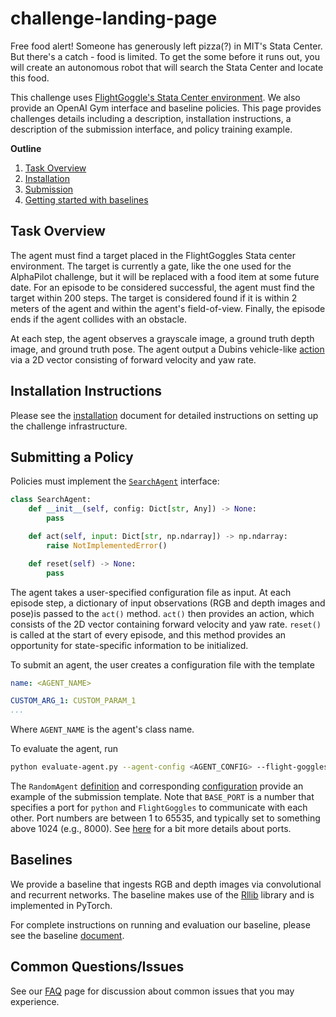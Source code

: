 # challenge-landing-page

Free food alert! Someone has generously left pizza(?) in MIT's Stata Center. But there's a catch - food is limited. 
To get the some before it runs out, you will create an autonomous robot that will search the Stata Center and locate this food.

This challenge uses [FlightGoggle's Stata Center environment](https://flightgoggles.mit.edu/virtual-environments/stata-center).
We also provide an OpenAI Gym interface and baseline policies.
This page provides challenges details including a description, installation instructions, a description of the submission interface, and policy training example. 

__Outline__
1. [Task Overview](#Task-Overview)
1. [Installation](#Installation-Instructions)
2. [Submission](#Submitting-a-policy)
2. [Getting started with baselines](#Baselines)

## Task Overview

The agent must find a target placed in the FlightGoggles Stata center environment. 
The target is currently a gate, like the one used for the AlphaPilot challenge, but it will be replaced with a food item at some future date.
For an episode to be considered successful, the agent must find the target within 200 steps.
The target is considered found if it is within 2 meters of the agent and within the agent's field-of-view. 
Finally, the episode ends if the agent collides with an obstacle.

At each step, the agent observes a grayscale image, a ground truth depth image, and ground truth pose.
The agent output a Dubins vehicle-like [action](https://flightgoggles-documentation.scrollhelp.site/fg/Car-Dynamics.374996993.html) via a 2D vector consisting of forward velocity and yaw rate.


## Installation Instructions 

Please see the [installation](doc/installation.md) document for detailed instructions on setting up the challenge infrastructure. 

## Submitting a Policy

Policies must implement the [`SearchAgent`](aia_challenge/agents.py#L33) interface:

```python
class SearchAgent:
    def __init__(self, config: Dict[str, Any]) -> None:
        pass

    def act(self, input: Dict[str, np.ndarray]) -> np.ndarray:
        raise NotImplementedError()

    def reset(self) -> None:
        pass
```

The agent takes a user-specified configuration file as input. 
At each episode step, a dictionary of input observations (RGB and depth images and pose)is passed to the `act()` method. `act()` then provides an action, which consists of the 2D vector containing forward velocity and yaw rate. 
`reset()` is called at the start of every episode, and this method provides an opportunity for state-specific information to be initialized. 

To submit an agent, the user creates a configuration file with the template

```yaml
name: <AGENT_NAME>

CUSTOM_ARG_1: CUSTOM_PARAM_1
...
```

Where `AGENT_NAME` is the agent's class name. 

To evaluate the agent, run

```sh
python evaluate-agent.py --agent-config <AGENT_CONFIG> --flight-goggles-path <FLIGHT_GOGGLES_PATH> --base-port <BASE_PORT>
```

The `RandomAgent` [definition](aia_challenge/agents.py#L212) and corresponding [configuration](configs/eval-random-agent.yaml) provide an example of the submission template. 
Note that `BASE_PORT` is a number that specifies a port for `python` and `FlightGoggles` to communicate with each other.
Port numbers are between 1 to 65535, and typically set to something above 1024 (e.g., 8000).
See [here](https://www.linuxandubuntu.com/home/what-are-ports-how-to-find-open-ports-in-linux) for a bit more details about ports.
   
## Baselines 

We provide a baseline that ingests RGB and depth images via convolutional and recurrent networks. The baseline makes use of the [Rllib](https://docs.ray.io/en/master/rllib/) library and is implemented in PyTorch. 

For complete instructions on running and evaluation our baseline, please see the baseline [document](doc/baseline.md).

## Common Questions/Issues

See our [FAQ](doc/faq.md) page for discussion about common issues that you may experience.
